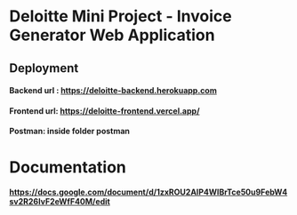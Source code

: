 # Deloitte Mini Project - Invoice Generator Web Application 

## Deployment
#### Backend url : https://deloitte-backend.herokuapp.com
#### Frontend url: https://deloitte-frontend.vercel.app/
#### Postman: inside folder postman

# Documentation
#### https://docs.google.com/document/d/1zxROU2AlP4WIBrTce50u9FebW4sv2R26IvF2eWfF40M/edit
